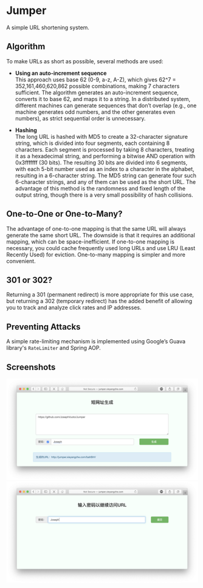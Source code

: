 # Jumper
A simple URL shortening system.

## Algorithm
To make URLs as short as possible, several methods are used:
- **Using an auto-increment sequence**  
  This approach uses base 62 (0-9, a-z, A-Z), which gives 62^7 = 352,161,460,620,862 possible combinations, making 7 characters sufficient. The algorithm generates an auto-increment sequence, converts it to base 62, and maps it to a string. In a distributed system, different machines can generate sequences that don’t overlap (e.g., one machine generates odd numbers, and the other generates even numbers), as strict sequential order is unnecessary.
  
- **Hashing**  
  The long URL is hashed with MD5 to create a 32-character signature string, which is divided into four segments, each containing 8 characters. Each segment is processed by taking 8 characters, treating it as a hexadecimal string, and performing a bitwise AND operation with 0x3fffffff (30 bits). The resulting 30 bits are divided into 6 segments, with each 5-bit number used as an index to a character in the alphabet, resulting in a 6-character string. The MD5 string can generate four such 6-character strings, and any of them can be used as the short URL. The advantage of this method is the randomness and fixed length of the output string, though there is a very small possibility of hash collisions.

## One-to-One or One-to-Many?
The advantage of one-to-one mapping is that the same URL will always generate the same short URL. The downside is that it requires an additional mapping, which can be space-inefficient. If one-to-one mapping is necessary, you could cache frequently used long URLs and use LRU (Least Recently Used) for eviction. One-to-many mapping is simpler and more convenient.

## 301 or 302?
Returning a 301 (permanent redirect) is more appropriate for this use case, but returning a 302 (temporary redirect) has the added benefit of allowing you to track and analyze click rates and IP addresses.

## Preventing Attacks
A simple rate-limiting mechanism is implemented using Google’s Guava library's `RateLimiter` and Spring AOP.

## Screenshots

![](screenshots/ss0.png)  
![](screenshots/ss1.png)
